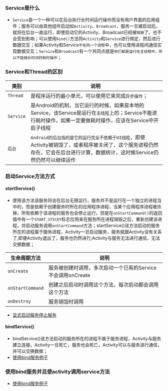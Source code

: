 ### Service是什么
+ `Service`是一个一种可以在后台执行长时间运行操作而没有用户界面的应用组件；服务可以由其他组件启动如`Activity`、`Broadcast`，服务一旦被启动后，就将在后台一直运行，即使启动它的Activity、Broadcast已经被`销毁`了，也不会受到影响；可以使用`bind()`方法将`Activity`和`Service`进行绑定，然后进行数据交互；如果Activity和Service`不在同一个进程`中，也可以使用进程间通信实现数据交互；`Service`和`Broadcast`有一个共同点就是`他们都是运行在主线程中，所以不能做长时间的耗时操作`；
### Service和Thread的区别

|类别|说明|
|------|------|
|`Thread`|是程序运行的最小单元，可以使用它来完成`异步操作`；|
|`Service`|是Android的机制，当它运行的时候，如果是本地的Service，该Service是运行在`主线程`上的；Service不能进行耗时操作，如果一定要做耗时操作，应该在Service中开启子线程|
|`后台`|`Android的后台指的是它的运行完全不依赖于UI线程`，即使Activity被销毁了，或者程序被关闭了，这个服务进程仍然存在，它会在后台进行计算，数据统计，这时候Service仍然仍然可以继续运作|

### 启动Service方法方式
#### startService()
+ 使用该方法该服务将会在后台无限运行，服务并不是运行在一个独立的进程当中的，而是依赖于创建服务时所在的应用程序进程，当某个应用程序进程被杀掉，所有依赖于该进程的服务也会停止运行，但是在`onStartCommand()`的返回值中有一个`START_STICKY`标志位用来在服务所在进程销毁之后，重新创建该进程，并启动服务调用`onStartCommand`方法；startService()该方法启动的服务所在的进程属于服务进程，Activity一旦启动服务，服务就跟Activity没有关系了,即便Activity退出了，服务也仍然进行,Activity与服务无法进行通信，无法交换数据；

|生命周期方法|说明|
|------|------|
|`onCreate`|服务被创建时调用，多次启动一个已有的Service不会调用onCreate|
|`onStartCommand`|创建之后启动时调用这个方法，每次启动都会调用这个方法|
|`onDestroy`|服务销毁时调用|

+ [显式启动服务停止服务](https://github.com/ningbaoqi/Service/commit/04e4d193845e9820daea3f6ad7920851a7c70140)

#### bindService()
+ bindService()该方法启动的服务所在的进程不属于服务进程，Activity与服务建立连接，Activity一旦死亡，服务也会死亡，Activity可以与服务进行通信，并可以交换数据；
+ [使用bind服务例子](https://github.com/ningbaoqi/Service/commit/48b879e929e2a1b00da15fda79a34962eda64fcc)

### 使用bind服务并且使activity调用service方法
+ [使用bind服务例子](https://github.com/ningbaoqi/Service/commit/48b879e929e2a1b00da15fda79a34962eda64fcc)

